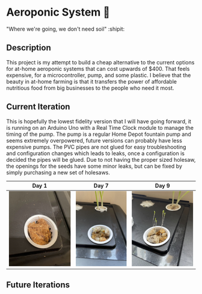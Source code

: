 
# Aeroponic System :seedling:

"Where we're going, we don't need soil" :shipit:

## Description

This project is my attempt to build a cheap alternative to the current options for at-home aeroponic systems that can cost upwards of $400.
That feels expensive, for a microcontroller, pump, and some plastic. I believe that the beauty in at-home farming is that it transfers the
power of affordable nutritious food from big businesses to the people who need it most.

## Current Iteration

This is hopefully the lowest fidelity version that I will have going forward, it is running on an Arduino Uno with a Real Time Clock module to
manage the timing of the pump. The pump is a regular Home Depot fountain pump and seems extremely overpowered, future versions can probably
have less expensive pumps. The PVC pipes are not glued for easy troubleshooting and configuration changes which leads to leaks, once a configuration
is decided the pipes will be glued. Due to not having the proper sized holesaw, the openings for the seeds have some minor leaks, but can be
fixed by simply purchasing a new set of holesaws.

| Day 1 | Day 7 | Day 9 |
| :----: | :----: | :----: |
| <img src="media/lettuce-day-1.jpg" alt="Lettuce Day One" height=200 /> | <img src="media/lettuce-day-7.jpg" alt="Lettuce Day One" height=200 /> | <img src="media/lettuce-day-9.jpg" alt="Lettuce Day One" height=200 /> |

## Future Iterations
